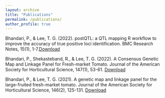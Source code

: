 ```yaml
---
layout: archive
title: "Publications"
permalink: /publications/
author_profile: true
---
```


Bhandari, P., & Lee, T. G. (2022). postQTL: a QTL mapping R workflow to improve the accuracy of true positive loci identification. BMC Research Notes, 15(1), 1-7.[Download](https://doi.org/10.1186/s13104-022-06017-z)


Bhandari, P., Shekasteband, R., & Lee, T. G. (2022). A Consensus Genetic Map and Linkage Panel for Fresh-market Tomato. Journal of the American Society for Horticultural Science, 147(1), 53-61. [Download](https://doi.org/10.21273/JASHS05110-21)



Bhandari, P., & Lee, T. G. (2021). A genetic map and linkage panel for the large-fruited fresh-market tomato. Journal of the American Society for Horticultural Science, 146(2), 125-131. [Download](https://doi.org/10.21273/JASHS04999-20)
